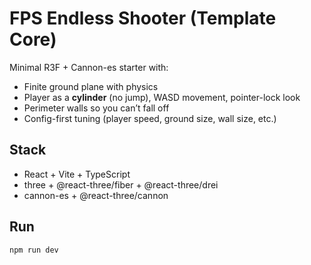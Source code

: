 # FPS Endless Shooter (Template Core)

Minimal R3F + Cannon-es starter with:

- Finite ground plane with physics
- Player as a **cylinder** (no jump), WASD movement, pointer-lock look
- Perimeter walls so you can’t fall off
- Config-first tuning (player speed, ground size, wall size, etc.)

## Stack

- React + Vite + TypeScript
- three + @react-three/fiber + @react-three/drei
- cannon-es + @react-three/cannon

## Run

```bash
npm run dev
```
